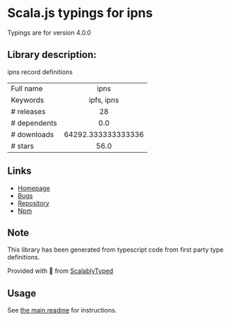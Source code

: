 
# Scala.js typings for ipns

Typings are for version 4.0.0

## Library description:
ipns record definitions

|                    |                 |
| ------------------ | :-------------: |
| Full name          | ipns |
| Keywords           | ipfs, ipns |
| # releases         | 28 |
| # dependents       | 0.0 |
| # downloads        | 64292.333333333336 |
| # stars            | 56.0 |

## Links
- [Homepage](https://github.com/ipfs/js-ipns#readme)
- [Bugs](https://github.com/ipfs/js-ipns/issues)
- [Repository](https://github.com/ipfs/js-ipns)
- [Npm](https://www.npmjs.com/package/ipns)
    


## Note
This library has been generated from typescript code from first party type definitions.

Provided with :purple_heart: from [ScalablyTyped](https://github.com/oyvindberg/ScalablyTyped)

## Usage
See [the main readme](../../readme.md) for instructions.


